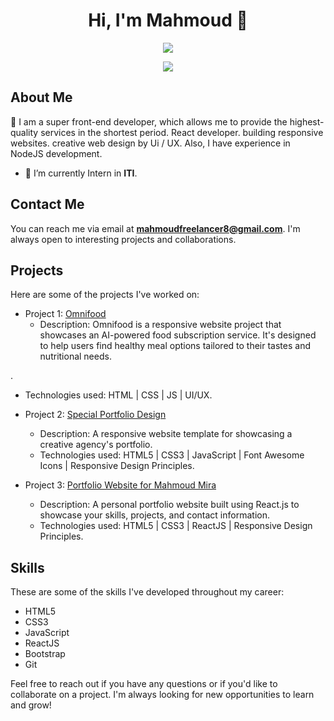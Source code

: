 <h1 align="center">Hi, I'm Mahmoud 👋</h1>
<p align="center">
  <a href="https://www.linkedin.com/in/mahmoudmira18/"><img src="https://img.shields.io/badge/linkedin-%230177B5?style=flat&logo=linkedin&logoColor=white"/></a>
</p>
<p align="center">
  <img src="https://readme-typing-svg.herokuapp.com/?lines=Front%20End%20Developer;Always%20Learning%20New%20Things&font=Fira%20Code&center=true&width=440&height=45&color=fff&vCenter=true&size=22">
</p>

## About Me

🙋 I am a super front-end developer, which allows me to provide the highest-quality services in the shortest period. React developer. building responsive websites. creative web design by Ui / UX. Also, I have experience in NodeJS development.

- 🌱 I’m currently Intern in **ITI**.

## Contact Me

You can reach me via email at **mahmoudfreelancer8@gmail.com**. I'm always open to interesting projects and collaborations.

## Projects

Here are some of the projects I've worked on:

- Project 1: [Omnifood](https://omnifood-healthyfood.netlify.app/)
  - Description: Omnifood is a responsive website project that showcases an AI-powered food subscription service. It's designed to help users find healthy meal options tailored to their tastes and nutritional needs.

.
  - Technologies used: HTML | CSS | JS | UI/UX.
  
- Project 2: [Special Portfolio Design
](https://example.com](https://personal-website88.netlify.app/))
  - Description: A responsive website template for showcasing a creative agency's portfolio.
  - Technologies used: HTML5 | CSS3 | JavaScript | Font Awesome Icons | Responsive Design Principles.
 
- Project 3: [Portfolio Website for Mahmoud Mira
](https://mahmoudportfolio18.netlify.app/)
  - Description: A personal portfolio website built using React.js to showcase your skills, projects, and contact information.
  - Technologies used: HTML5 | CSS3 | ReactJS | Responsive Design Principles.

## Skills

These are some of the skills I've developed throughout my career:

- HTML5
- CSS3
- JavaScript
- ReactJS
- Bootstrap
- Git

Feel free to reach out if you have any questions or if you'd like to collaborate on a project. I'm always looking for new opportunities to learn and grow!

